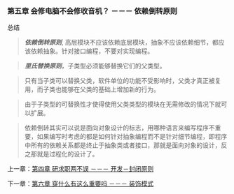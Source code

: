 ### 第五章 会修电脑不会修收音机？ －－－ 依赖倒转原则

 总结
 > ***依赖倒转原则***, 高层模块不应该依赖底层模块，抽象不应该依赖细节，都应该依赖抽象。针对接口编程，不要对实现编程。

> ***里氏替换原则***，子类型必须能够替换它们的父类型。

> 只有当子类可以替换父类，软件单位的功能不受影响时，父类才真正被复用，而子类也能够在父类的基础上增加新的行为。

> 由于子类型的可替换性才使得使用父类类型的模块在无需修改的情况下就可以扩展。

> 依赖倒转其实可以说是面向对象设计的标志，用哪种语言来编写程序不重要，如果编写时考虑的都是如何针对抽象编程而不是针对细节编程，即程序中所有的依赖关系都是终止于抽象类或者接口，那就是面向对象的设计，反之那就是过程化的设计了。

上一章：[第四章 研求职两不误 －－－ 开发－封闭原则](https://github.com/flyingalex/design-patterns-by-php/blob/master/chapter4.md)

下一章：[第六章 穿什么有这么重要吗 －－－ 装饰模式](https://github.com/flyingalex/design-patterns-by-php/blob/master/chapter6.md)